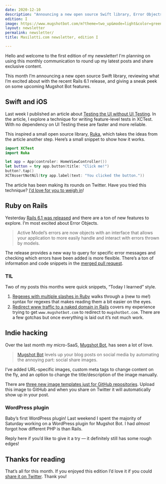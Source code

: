 ```yaml
---
date: 2020-12-10
description: "Announcing a new open source Swift library, Error Objects in Rails 6.1 release, and a Mugshot Bot sneak peek."
edition: I
image: https://www.mugshotbot.com/m?theme=two_up&mode=light&color=green&pattern=diagonal_lines&image=d33ff6b7&url=https://masilotti.com/newsletter/
layout: newsletter
permalink: newsletter/
title: Masilotti.com newsletter, edition I

---
```


Hello and welcome to the first edition of my newsletter! I'm planning on using this monthly communication to round up my latest posts and share exclusive content.

This month I’m announcing a new open source Swift library, reviewing what I’m excited about with the recent Rails 6.1 release, and giving a sneak peek on some upcoming Mugshot Bot features.

## Swift and iOS

Last week I published an article about [Testing the UI without UI Testing](https://masilotti.com/testing-ui-without-ui-testing/). In the article, I explore a technique for writing feature-level tests in XCTest. With no dependency on UI Testing these are faster and more reliable.

This inspired a small open source library, [Ruka](https://github.com/joemasilotti/ruka), which takes the ideas from the article another step. Here’s a small snippet to show how it works.

```swift
import XCTest
import Ruka

let app = App(controler: HomeViewController())
let button = try app.button(title: "Click me!")
button?.tap()
XCTAssertNotNil(try app.label(text: "You clicked the button."))
```

The article has been making its rounds on Twitter. Have you tried this technique? [I'd love for you to weigh in](https://twitter.com/joemasilotti/status/1334532080240390145)!

## Ruby on Rails

Yesterday [Rails 6.1 was released](https://weblog.rubyonrails.org/2020/12/9/Rails-6-1-0-release/) and there are a ton of new features to explore. I’m most excited about Error Objects.

> Active Model’s errors are now objects with an interface that allows your application to more easily handle and interact with errors thrown by models.

The release provides a new way to query for specific error messages and checking which errors have been added is more flexible. There’s a ton of information and code snippets in the [merged pull request](https://github.com/rails/rails/pull/32313).

### TIL

Two of my posts this months were quick snippets, “Today I learned” style.

1. [Regexes with multiple slashes in Ruby](https://masilotti.com/ruby-regexes-multiple-slashes/)  walks through a (new to me!) syntax for regexes that makes reading them a bit easier on the eyes.
2. [Redirect www traffic to a naked domain in Rails](https://masilotti.com/rails-redirect-www/) covers my experience trying to get `www.mugshotbot.com` to redirect to `mugshotbot.com`. There are a few gotchas but once everything is laid out it’s not much work.

## Indie hacking

Over the last month my micro-SaaS, [Mugshot Bot](https://mugshotbot.com), has seen a lot of love.

> [Mugshot Bot](https://mugshotbot.com) levels up your blog posts on social media by automating the annoying part: social share images.

I’ve added URL-specific images, custom meta tags to change content on the fly, and an option to change the title/description of the image manually.

There are [three new image templates just for GitHub repositories](https://mugshotbot.com/github). Upload this image to GitHub and when you share on Twitter it will automatically show up in your post.

### WordPress plugin

Baby’s first WordPress plugin! Last weekend I spent the majority of Saturday working on a WordPress plugin for Mugshot Bot. I had *almost* forgot how different PHP is than Rails.

Reply here if you’d like to give it a try — it definitely still has some rough edges!

## Thanks for reading

That’s all for this month. If you enjoyed this edition I’d love it if you could [share it on Twitter](https://twitter.com/intent/tweet?url=https%3A%2F%2Fmasilotti.com%2Fnewsletter&via=joemasilotti). Thank you!
